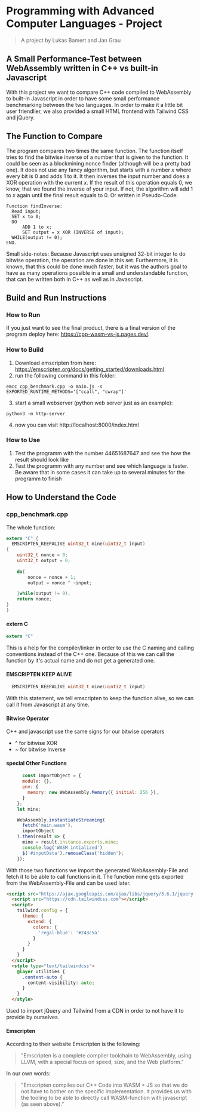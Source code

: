 # Programming with Advanced Computer Languages - Project

> A project by Lukas Bamert and Jan Grau

## A Small Performance-Test between WebAssembly written in C++ vs built-in Javascript

With this project we want to compare C++ code compiled to WebAssembly to built-in Javascript in order to have some small performance benchmarking between the two languages. In order to make it a little bit user friendlier, we also provided a small HTML frontend with Tailwind CSS and jQuery.

## The Function to Compare
The program compares two times the same function. The function itself tries to find the bitwise inverse of a number that is given to the function. It could be seen as a blockmining nonce finder (although will be a pretty bad one).
It does not use any fancy algorithm, but starts with a number $x$ where every bit is 0 and adds 1 to it. It then inverses the input number and does a XOR operation with the current $x$. If the result of this operation equals 0, we know, that we found the inverse of your input. If not, the algorithm will add 1 to $x$ again until the final result equals to 0. Or written in Pseudo-Code:


```
Function findInverse:
  Read input;
  SET x to 0;
  DO 
      ADD 1 to x;
      SET output = x XOR (INVERSE of input);
  WHILE(output != 0);
END.
```

Small side-notes: Because Javascript uses unsigned 32-bit integer to do bitwise operation, the operation are done in this set. Furthermore, it is known, that this could be done much faster, but it was the authors goal to have as many operations possible in a small and understandable function, that can be written both in C++ as well as in Javascript.



## Build and Run Instructions

### How to Run
If you just want to see the final product, there is a final version of the program deploy here: https://cpp-wasm-vs-js.pages.dev/.

### How to Build
1. Download emscripten from here: https://emscripten.org/docs/getting_started/downloads.html
2. run the following command in this folder:

```console
emcc cpp_benchmark.cpp -o main.js -s EXPORTED_RUNTIME_METHODS='["ccall", "cwrap"]' 
```
3. start a small webserver (python web server just as an example):
```console
python3 -m http-server 
```
4. now you can visit http://localhost:8000/index.html 

### How to Use
1. Test the programm with the number 44651687647 and see the how the result should look like 
2. Test the programm with any number and see which language is faster. Be aware that in some cases it can take up to several minutes for the programm to finish

## How to Understand the Code

### cpp_benchmark.cpp
The whole function:

```c
extern "C" {
  EMSCRIPTEN_KEEPALIVE uint32_t mine(uint32_t input)
{
    uint32_t nonce = 0;
    uint32_t output = 0;
    
    do{
        nonce = nonce + 1;
        output = nonce ^ ~input;

    }while(output != 0);
    return nonce;
}
}
```
#### extern C
```c
extern "C" 
```
This is a help for the compiler/linker in order to use the C naming and calling conventions instead of the C++ one. Because of this we can call the function by it's actual name and do not get a generated one.

#### EMSCRIPTEN KEEP ALIVE
```c
  EMSCRIPTEN_KEEPALIVE uint32_t mine(uint32_t input)
```
With this statement, we tell emscripten to keep the function alive, so we can call it from Javascript at any time.

#### Bitwise Operator
C++ and javascript use the same signs for our bitwise operators
  
- ^ for bitwise XOR
- ~ for bitwise Inverse

#### special Other Functions
```javascript
      const importObject = {
      module: {},
      env: {
        memory: new WebAssembly.Memory({ initial: 256 }),
      }
    };
    let mine;

    WebAssembly.instantiateStreaming(
      fetch('main.wasm'),
      importObject
    ).then(result => {
      mine = result.instance.exports.mine;
      console.log('WASM intialized')
      $('#inputData').removeClass('hidden');
    });
```

With those two functions we import the generated WebAssembly-File and fetch it to be able to call functions in it. The function mine gets exported from the WebAssembly-File and can be used later.

```HTML
<script src="https://ajax.googleapis.com/ajax/libs/jquery/3.6.1/jquery.min.js"></script>
  <script src="https://cdn.tailwindcss.com"></script>
  <script>
    tailwind.config = {
      theme: {
        extend: {
          colors: {
            'regal-blue': '#243c5a'
          }
        }
      }
    }
  </script>
  <style type="text/tailwindcss">
    @layer utilities {
      .content-auto {
        content-visibility: auto;
      }
    }
  </style>

```

Used to import jQuery and Tailwind from a CDN in order to not have it to provide by ourselves.

#### Emscripten
According to their website Emscripten is the following:

>"Emscripten is a complete compiler toolchain to WebAssembly, using LLVM, with a special focus on speed, size, and the Web platform."

In our own words:

> "Emscripten compiles our C++ Code into WASM + JS so that we do not have to bother on the specific implementation. It provides us with the tooling to be able to directly call WASM-function with javascript (as seen above)."